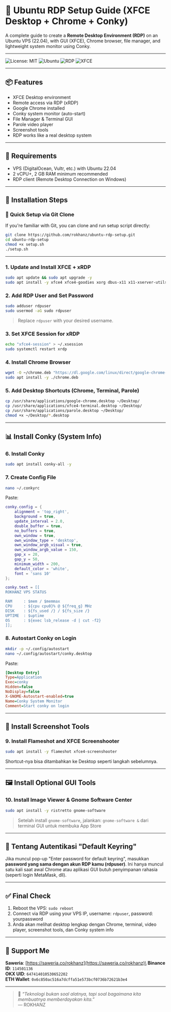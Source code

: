 # 🚀 Ubuntu RDP Setup Guide (XFCE Desktop + Chrome + Conky)

A complete guide to create a **Remote Desktop Environment (RDP)** on an Ubuntu VPS (22.04), with GUI (XFCE), Chrome browser, file manager, and lightweight system monitor using Conky.

---

![License: MIT](https://img.shields.io/badge/License-MIT-yellow.svg)
![Ubuntu](https://img.shields.io/badge/Ubuntu-22.04-orange?logo=ubuntu)
![RDP](https://img.shields.io/badge/RDP-Enabled-brightgreen)
![XFCE](https://img.shields.io/badge/Desktop-XFCE-blue)

---

## 📦 Features

- XFCE Desktop environment
- Remote access via RDP (xRDP)
- Google Chrome installed
- Conky system monitor (auto-start)
- File Manager & Terminal GUI
- Parole video player
- Screenshot tools
- RDP works like a real desktop system

---

## 🧰 Requirements

- VPS (DigitalOcean, Vultr, etc.) with Ubuntu 22.04
- 2 vCPU+, 2 GB RAM minimum recommended
- RDP client (Remote Desktop Connection on Windows)

---

## 🧱 Installation Steps

### 🔄 Quick Setup via Git Clone

If you're familiar with Git, you can clone and run setup script directly:

```bash
git clone https://github.com/rokhanz/ubuntu-rdp-setup.git
cd ubuntu-rdp-setup
chmod +x setup.sh
./setup.sh
```

---

### 1. Update and Install XFCE + xRDP

```bash
sudo apt update && sudo apt upgrade -y
sudo apt install -y xfce4 xfce4-goodies xorg dbus-x11 x11-xserver-utils xrdp
```

### 2. Add RDP User and Set Password

```bash
sudo adduser rdpuser
sudo usermod -aG sudo rdpuser
```

> Replace `rdpuser` with your desired username.

### 3. Set XFCE Session for xRDP

```bash
echo "xfce4-session" > ~/.xsession
sudo systemctl restart xrdp
```

### 4. Install Chrome Browser

```bash
wget -O ~/chrome.deb "https://dl.google.com/linux/direct/google-chrome-stable_current_amd64.deb"
sudo apt install -y ./chrome.deb
```

### 5. Add Desktop Shortcuts (Chrome, Terminal, Parole)

```bash
cp /usr/share/applications/google-chrome.desktop ~/Desktop/
cp /usr/share/applications/xfce4-terminal.desktop ~/Desktop/
cp /usr/share/applications/parole.desktop ~/Desktop/
chmod +x ~/Desktop/*.desktop
```

---

## 📊 Install Conky (System Info)

### 6. Install Conky

```bash
sudo apt install conky-all -y
```

### 7. Create Config File

```bash
nano ~/.conkyrc
```

Paste:

```lua
conky.config = {
    alignment = 'top_right',
    background = true,
    update_interval = 2.0,
    double_buffer = true,
    no_buffers = true,
    own_window = true,
    own_window_type = 'desktop',
    own_window_argb_visual = true,
    own_window_argb_value = 150,
    gap_x = 20,
    gap_y = 50,
    minimum_width = 200,
    default_color = 'white',
    font = 'sans 10'
};

conky.text = [[
ROKHANZ VPS STATUS

RAM     : $mem / $memmax
CPU     : ${cpu cpu0}% @ ${freq_g} MHz
DISK    : ${fs_used /} / ${fs_size /}
UPTIME  : $uptime
OS      : ${exec lsb_release -d | cut -f2}
]];
```

### 8. Autostart Conky on Login

```bash
mkdir -p ~/.config/autostart
nano ~/.config/autostart/conky.desktop
```

Paste:

```ini
[Desktop Entry]
Type=Application
Exec=conky
Hidden=false
NoDisplay=false
X-GNOME-Autostart-enabled=true
Name=Conky System Monitor
Comment=Start conky on login
```

---

## 📸 Install Screenshot Tools

### 9. Install Flameshot and XFCE Screenshooter

```bash
sudo apt install -y flameshot xfce4-screenshooter
```

Shortcut-nya bisa ditambahkan ke Desktop seperti langkah sebelumnya.

---

## 🖼️ Install Optional GUI Tools

### 10. Install Image Viewer & Gnome Software Center

```bash
sudo apt install -y ristretto gnome-software
```

> Setelah install `gnome-software`, jalankan: `gnome-software &` dari terminal GUI untuk membuka App Store

---

## 🔐 Tentang Autentikasi "Default Keyring"

Jika muncul pop-up "Enter password for default keyring", masukkan **password yang sama dengan akun RDP kamu (rdpuser)**. Ini hanya muncul satu kali saat awal Chrome atau aplikasi GUI butuh penyimpanan rahasia (seperti login MetaMask, dll).

---

## ✅ Final Check

1. Reboot the VPS: `sudo reboot`
2. Connect via RDP using your VPS IP, username: `rdpuser`, password: yourpassword
3. Anda akan melihat desktop lengkap dengan Chrome, terminal, video player, screenshot tools, dan Conky system info

---

## 🙌 Support Me

**Saweria**: [https://saweria.co/rokhanz](https://saweria.co/rokhanz)\
**Binance ID**: `114501136`\
**OKX UID**: `647414010530652202`\
**ETH Wallet**: `0x6c850ac516a7dcffa51e573bcf0736b72621b3e4`

---

> 💬 *“Teknologi bukan soal alatnya, tapi soal bagaimana kita membuatnya memberdayakan kita.”*  
> — ROKHANZ

